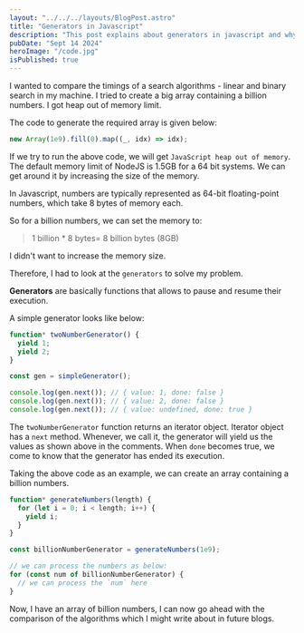 ```yaml
---
layout: "../../../layouts/BlogPost.astro"
title: "Generators in Javascript"
description: "This post explains about generators in javascript and why we need it."
pubDate: "Sept 14 2024"
heroImage: "/code.jpg"
isPublished: true
---
```


I wanted to compare the timings of a search algorithms - linear and binary search in my machine. I tried to create a big array containing a billion numbers. I got heap out of memory limit.

The code to generate the required array is given below:

```js
new Array(1e9).fill(0).map((_, idx) => idx);
```

If we try to run the above code, we will get `JavaScript heap out of memory`. The default memory limit of NodeJS is 1.5GB for a 64 bit systems. We can get around it by increasing the size of the memory.

In Javascript, numbers are typically represented as 64-bit floating-point numbers, which take 8 bytes of memory each.

So for a billion numbers, we can set the memory to:

> 1 billion \* 8 bytes= 8 billion bytes (8GB)

I didn't want to increase the memory size.

Therefore, I had to look at the `generators` to solve my problem.

**Generators** are basically functions that allows to pause and resume their execution.

A simple generator looks like below:

```js
function* twoNumberGenerator() {
  yield 1;
  yield 2;
}

const gen = simpleGenerator();

console.log(gen.next()); // { value: 1, done: false }
console.log(gen.next()); // { value: 2, done: false }
console.log(gen.next()); // { value: undefined, done: true }
```

The `twoNumberGenerator` function returns an iterator object. Iterator object has a `next` method. Whenever, we call it, the generator will yield us the values as shown above in the comments. When `done` becomes true, we come to know that the generator has ended its execution.

Taking the above code as an example, we can create an array containing a billion numbers.

```js
function* generateNumbers(length) {
  for (let i = 0; i < length; i++) {
    yield i;
  }
}

const billionNumberGenerator = generateNumbers(1e9);

// we can process the numbers as below:
for (const num of billionNumberGenerator) {
  // we can process the `num` here
}
```

Now, I have an array of billion numbers, I can now go ahead with the comparison of the algorithms which I might write about in future blogs.
